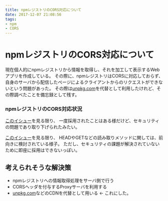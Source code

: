 ```yaml
---
title: npmレジストリのCORS対応について
date: 2017-12-07 21:08:56
tags:
- npm
- CORS
---
```

# npmレジストリのCORS対応について
現在個人的にnpmレジストリから情報を取得し、それを加工して表示するWebアプリを作成している。
その際に、npmレジストリはCORSに対応しておらず、自身のサーバから配信したページによるクライアントからのリクエストができないという問題があった。
その際は[unpkg.com](http://unpkg.com)を代替として利用したけれど、その際調べたことを備忘録として残す。

### npmレジストリのCORS対応状況
[このイシュー](https://github.com/npm/npm-registry-couchapp/issues/108)を見る限り、
一度採用されたことはある様だけど、セキュリティの問題であり取り下げられたみたい。

[このイシュー](https://github.com/npm/registry/issues/110)を見る限り、
HEADやGETなどの読み取りメソッドに関しては、前向きに検討されている様子。
ただし、セキュリティの課題が解決されていないために即座に採用はできないっぽい。

## 考えられそうな解決策
- npmレジストリへの情報取得処理をサーバ側で行う
- CORSヘッダを付与するProxyサーバを利用する
- [unpkg.com](http://unpkg.com)などのCDNを代替として用いる <- これにした。